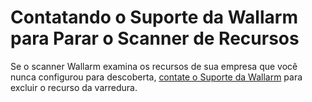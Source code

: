# Contatando o Suporte da Wallarm para Parar o Scanner de Recursos

Se o scanner Wallarm examina os recursos de sua empresa que você nunca configurou para descoberta, [contate o Suporte da Wallarm](mailto:support@wallarm.com) para excluir o recurso da varredura.